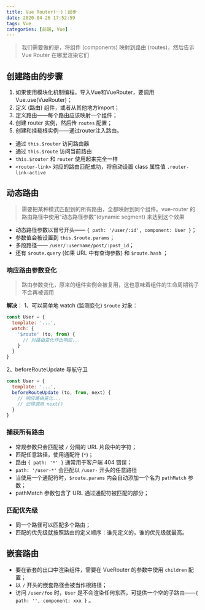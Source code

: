 ```yaml
---
title: Vue Router(一)：起步
date: 2020-04-26 17:52:59
tags: Vue
categories: [前端, Vue]
---
```


>我们需要做的是，将组件 (components) 映射到路由 (routes)，然后告诉 Vue Router 在哪里渲染它们

## 创建路由的步骤
1. 如果使用模块化机制编程，导入Vue和VueRouter，要调用 Vue.use(VueRouter)；
2. 定义 (路由) 组件，或者从其他地方import；
3. 定义路由——每个路由应该映射一个组件；
4. 创建 router 实例，然后传 `routes` 配置；
5. 创建和挂载根实例——通过router注入路由。


+ 通过 `this.$router` 访问路由器
+ 通过 `this.$route` 访问当前路由
+ `this.$router` 和 `router` 使用起来完全一样
+ `<router-link>` 对应的路由匹配成功，将自动设置 class 属性值 `.router-link-active`

## 动态路由
>需要把某种模式匹配到的所有路由，全都映射到同个组件。vue-router 的路由路径中使用“动态路径参数”(dynamic segment) 来达到这个效果

+ 动态路径参数以冒号开头—— `{ path: '/user/:id', component: User }`；
+ 参数值会被设置到 `this.$route.params`；
+ 多段路径—— `/user/:username/post/:post_id`；
+ 还有 `$route.query` (如果 URL 中有查询参数) 和 `$route.hash` ；

### 响应路由参数变化
>路由参数变化，原来的组件实例会被复用，这也意味着组件的生命周期钩子不会再被调用

**解决**：
1、可以简单地 watch (监测变化) `$route` 对象：

```javascript
const User = {
  template: '...',
  watch: {
    '$route' (to, from) {
      // 对路由变化作出响应...
    }
  }
}
```

2、beforeRouteUpdate 导航守卫

```javascript
const User = {
  template: '...',
  beforeRouteUpdate (to, from, next) {
    // 响应路由变化...
    // 记得调用 next()
  }
}
```

### 捕获所有路由
+ 常规参数只会匹配被 `/` 分隔的 URL 片段中的字符；
+ 匹配任意路径，使用通配符 (`*`)；
+ 路由 `{ path: '*' }` 通常用于客户端 404 错误；
+ `path: '/user-*'` 会匹配以 `/user-` 开头的任意路径
+ 当使用一个通配符时，`$route.params` 内会自动添加一个名为 `pathMatch` 参数；
+ pathMatch 参数包含了 URL 通过通配符被匹配的部分；

### 匹配优先级
+ 同一个路径可以匹配多个路由；
+ 匹配的优先级就按照路由的定义顺序：谁先定义的，谁的优先级就最高。

## 嵌套路由
+ 要在嵌套的出口中渲染组件，需要在 VueRouter 的参数中使用 `children` 配置；
+ 以 `/` 开头的嵌套路径会被当作根路径；
+ 访问 `/user/foo` 时，`User` 是不会渲染任何东西，可提供一个空的子路由——`{ path: '', component: xxx }` 。